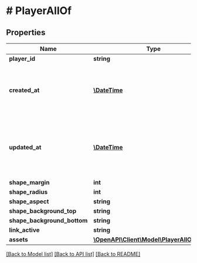# # PlayerAllOf

## Properties

Name | Type | Description | Notes
------------ | ------------- | ------------- | -------------
**player_id** | **string** |  | [optional]
**created_at** | [**\DateTime**](\DateTime.md) | When the player was created, presented in ISO-8601 format. | [optional]
**updated_at** | [**\DateTime**](\DateTime.md) | When the player was last updated, presented in ISO-8601 format. | [optional]
**shape_margin** | **int** | Deprecated | [optional]
**shape_radius** | **int** | Deprecated | [optional]
**shape_aspect** | **string** | Deprecated | [optional]
**shape_background_top** | **string** | Deprecated | [optional]
**shape_background_bottom** | **string** | Deprecated | [optional]
**link_active** | **string** | Deprecated | [optional]
**assets** | [**\OpenAPI\Client\Model\PlayerAllOfAssets**](PlayerAllOfAssets.md) |  | [optional]

[[Back to Model list]](../../README.md#models) [[Back to API list]](../../README.md#endpoints) [[Back to README]](../../README.md)
